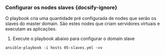 ### Configurar os nodes slaves {docsify-ignore}

O playbook cria uma quantidade pré configurada de nodes que serão os slaves do master domain. São estes nodes que criam servidores virtuais e executam as aplicações.

1. Execute o playbook abaixo para configurar o domain slave
```
ansible-playbook -i hosts 05-slaves.yml -vv
```
